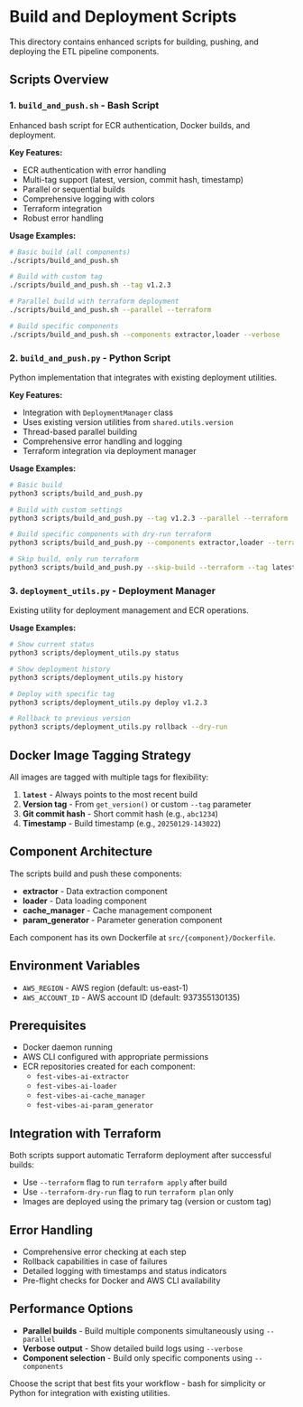# Build and Deployment Scripts

This directory contains enhanced scripts for building, pushing, and deploying the ETL pipeline components.

## Scripts Overview

### 1. `build_and_push.sh` - Bash Script
Enhanced bash script for ECR authentication, Docker builds, and deployment.

**Key Features:**
- ECR authentication with error handling
- Multi-tag support (latest, version, commit hash, timestamp)
- Parallel or sequential builds
- Comprehensive logging with colors
- Terraform integration
- Robust error handling

**Usage Examples:**
```bash
# Basic build (all components)
./scripts/build_and_push.sh

# Build with custom tag
./scripts/build_and_push.sh --tag v1.2.3

# Parallel build with terraform deployment
./scripts/build_and_push.sh --parallel --terraform

# Build specific components
./scripts/build_and_push.sh --components extractor,loader --verbose
```

### 2. `build_and_push.py` - Python Script
Python implementation that integrates with existing deployment utilities.

**Key Features:**
- Integration with `DeploymentManager` class
- Uses existing version utilities from `shared.utils.version`
- Thread-based parallel building
- Comprehensive error handling and logging
- Terraform integration via deployment manager

**Usage Examples:**
```bash
# Basic build
python3 scripts/build_and_push.py

# Build with custom settings
python3 scripts/build_and_push.py --tag v1.2.3 --parallel --terraform

# Build specific components with dry-run terraform
python3 scripts/build_and_push.py --components extractor,loader --terraform-dry-run

# Skip build, only run terraform
python3 scripts/build_and_push.py --skip-build --terraform --tag latest
```

### 3. `deployment_utils.py` - Deployment Manager
Existing utility for deployment management and ECR operations.

**Usage Examples:**
```bash
# Show current status
python3 scripts/deployment_utils.py status

# Show deployment history
python3 scripts/deployment_utils.py history

# Deploy with specific tag
python3 scripts/deployment_utils.py deploy v1.2.3

# Rollback to previous version
python3 scripts/deployment_utils.py rollback --dry-run
```

## Docker Image Tagging Strategy

All images are tagged with multiple tags for flexibility:

1. **`latest`** - Always points to the most recent build
2. **Version tag** - From `get_version()` or custom `--tag` parameter
3. **Git commit hash** - Short commit hash (e.g., `abc1234`)
4. **Timestamp** - Build timestamp (e.g., `20250129-143022`)

## Component Architecture

The scripts build and push these components:
- **extractor** - Data extraction component
- **loader** - Data loading component
- **cache_manager** - Cache management component
- **param_generator** - Parameter generation component

Each component has its own Dockerfile at `src/{component}/Dockerfile`.

## Environment Variables

- `AWS_REGION` - AWS region (default: us-east-1)
- `AWS_ACCOUNT_ID` - AWS account ID (default: 937355130135)

## Prerequisites

- Docker daemon running
- AWS CLI configured with appropriate permissions
- ECR repositories created for each component:
  - `fest-vibes-ai-extractor`
  - `fest-vibes-ai-loader`
  - `fest-vibes-ai-cache_manager`
  - `fest-vibes-ai-param_generator`

## Integration with Terraform

Both scripts support automatic Terraform deployment after successful builds:

- Use `--terraform` flag to run `terraform apply` after build
- Use `--terraform-dry-run` flag to run `terraform plan` only
- Images are deployed using the primary tag (version or custom tag)

## Error Handling

- Comprehensive error checking at each step
- Rollback capabilities in case of failures
- Detailed logging with timestamps and status indicators
- Pre-flight checks for Docker and AWS CLI availability

## Performance Options

- **Parallel builds** - Build multiple components simultaneously using `--parallel`
- **Verbose output** - Show detailed build logs using `--verbose`
- **Component selection** - Build only specific components using `--components`

Choose the script that best fits your workflow - bash for simplicity or Python for integration with existing utilities.
